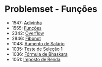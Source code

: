 # Problemset - Funções
  * 1547: [Adivinha](https://www.urionlinejudge.com.br/judge/pt/problems/view/1547)
  * 1555: [Funções](https://www.urionlinejudge.com.br/judge/pt/problems/view/1555)
  * 2342: [Overflow](https://www.urionlinejudge.com.br/judge/pt/problems/view/2342)
  * 2846: [Fibonot](https://www.urionlinejudge.com.br/judge/pt/problems/view/2846)
  * 1048: [Aumento de Salário](https://www.urionlinejudge.com.br/judge/pt/problems/view/1048)
  * 1035: [Teste de Seleção 1](https://www.urionlinejudge.com.br/judge/pt/problems/view/1035)
  * 1036: [Fórmula de Bhaskara](https://www.urionlinejudge.com.br/judge/pt/problems/view/1036)
  * 1051: [Imposto de Renda](https://www.urionlinejudge.com.br/judge/pt/problems/view/1051)